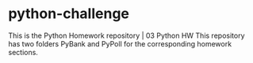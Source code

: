 # python-challenge
This is the Python Homework repository | 03 Python HW
This repository has two folders PyBank and PyPoll for the corresponding homework sections.
